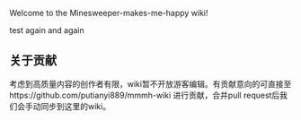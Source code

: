 Welcome to the Minesweeper-makes-me-happy wiki!

test again and again

## 关于贡献

考虑到高质量内容的创作者有限，wiki暂不开放游客编辑。有贡献意向的可直接至https://github.com/putianyi889/mmmh-wiki 进行贡献，合并pull request后我们会手动同步到这里的wiki。
